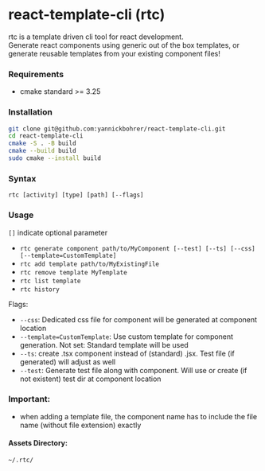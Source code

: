 # react-template-cli (rtc)

rtc is a template driven cli tool for react development.\
Generate react components using generic out of the box templates, or generate reusable templates from your existing component files!

### Requirements
- cmake standard >= 3.25

### Installation
```bash
git clone git@github.com:yannickbohrer/react-template-cli.git
cd react-template-cli
cmake -S . -B build
cmake --build build
sudo cmake --install build
```

### Syntax 
`rtc [activity] [type] [path] [--flags]`

### Usage
`[]` indicate optional parameter
- `rtc generate component path/to/MyComponent [--test] [--ts] [--css] [--template=CustomTemplate]`
- `rtc add template path/to/MyExistingFile`
- `rtc remove template MyTemplate`
- `rtc list template`
- `rtc history`

Flags:
- `--css`: Dedicated css file for component will be generated at component location
- `--template=CustomTemplate`: Use custom template for component generation. Not set: Standard template will be used
- `--ts`: create .tsx component instead of (standard) .jsx. Test file (if generated) will adjust as well
- `--test`: Generate test file along with component. Will use or create (if not existent) test dir at component location 

### Important:
- when adding a template file, the component name has to include the file name (without file extension) exactly

#### Assets Directory:
```bash
~/.rtc/
```
